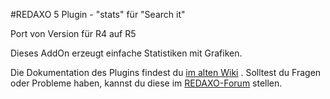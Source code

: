 #REDAXO 5 Plugin - "stats" für "Search it"

Port von Version für R4 auf R5

Dieses AddOn erzeugt einfache Statistiken mit Grafiken.


Die Dokumentation des Plugins findest du [im alten Wiki](http://www.redaxo.org/de/wiki/index.php?n=R4.RexSearch) .
Solltest du Fragen oder Probleme haben, kannst du diese im [REDAXO-Forum](http://forum.redaxo.de/ftopic12965) stellen.

